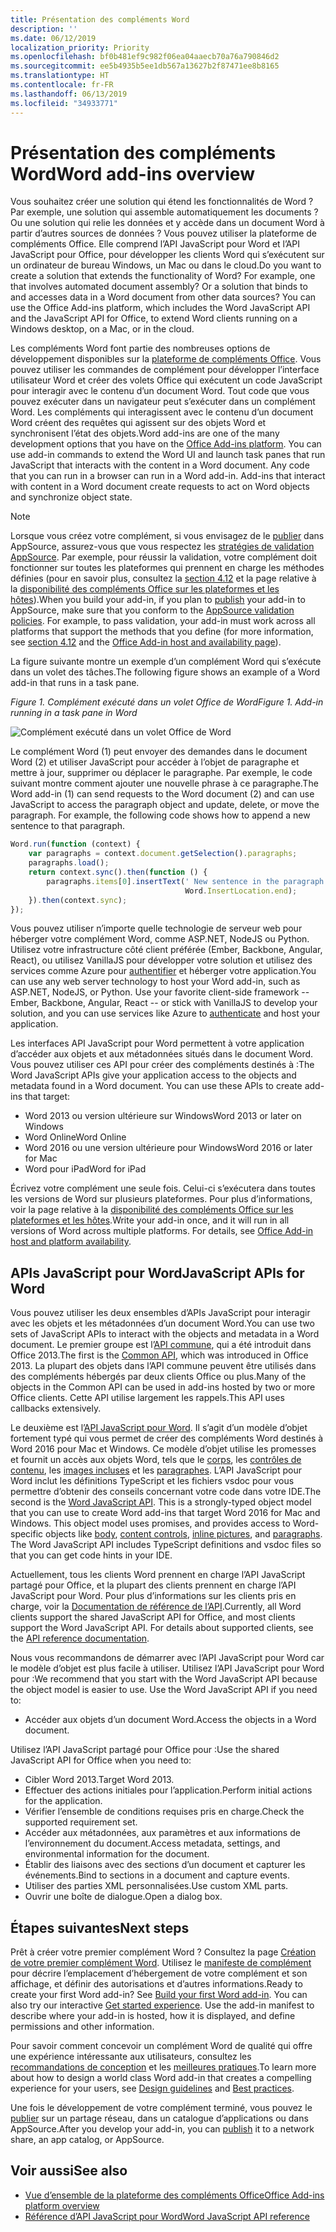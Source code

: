 ```yaml
---
title: Présentation des compléments Word
description: ''
ms.date: 06/12/2019
localization_priority: Priority
ms.openlocfilehash: bf0b481ef9c982f06ea04aaecb70a76a790846d2
ms.sourcegitcommit: ee5b4935b5ee1db567a13627b2f87471ee8b8165
ms.translationtype: HT
ms.contentlocale: fr-FR
ms.lasthandoff: 06/13/2019
ms.locfileid: "34933771"
---
```

# <a name="word-add-ins-overview"></a><span data-ttu-id="07407-102">Présentation des compléments Word</span><span class="sxs-lookup"><span data-stu-id="07407-102">Word add-ins overview</span></span>

<span data-ttu-id="07407-p101">Vous souhaitez créer une solution qui étend les fonctionnalités de Word ? Par exemple, une solution qui assemble automatiquement les documents ? Ou une solution qui relie les données et y accède dans un document Word à partir d’autres sources de données ? Vous pouvez utiliser la plateforme de compléments Office. Elle comprend l’API JavaScript pour Word et l’API JavaScript pour Office, pour développer les clients Word qui s’exécutent sur un ordinateur de bureau Windows, un Mac ou dans le cloud.</span><span class="sxs-lookup"><span data-stu-id="07407-p101">Do you want to create a solution that extends the functionality of Word? For example, one that involves automated document assembly? Or a solution that binds to and accesses data in a Word document from other data sources? You can use the Office Add-ins platform, which includes the Word JavaScript API and the JavaScript API for Office, to extend Word clients running on a Windows desktop, on a Mac, or in the cloud.</span></span>

<span data-ttu-id="07407-p102">Les compléments Word font partie des nombreuses options de développement disponibles sur la [plateforme de compléments Office](../overview/office-add-ins.md). Vous pouvez utiliser les commandes de complément pour développer l’interface utilisateur Word et créer des volets Office qui exécutent un code JavaScript pour interagir avec le contenu d’un document Word. Tout code que vous pouvez exécuter dans un navigateur peut s’exécuter dans un complément Word. Les compléments qui interagissent avec le contenu d’un document Word créent des requêtes qui agissent sur des objets Word et synchronisent l’état des objets.</span><span class="sxs-lookup"><span data-stu-id="07407-p102">Word add-ins are one of the many development options that you have on the [Office Add-ins platform](../overview/office-add-ins.md). You can use add-in commands to extend the Word UI and launch task panes that run JavaScript that interacts with the content in a Word document. Any code that you can run in a browser can run in a Word add-in. Add-ins that interact with content in a Word document create requests to act on Word objects and synchronize object state.</span></span> 

> [!NOTE]
> <span data-ttu-id="07407-p103">Lorsque vous créez votre complément, si vous envisagez de le [publier](../publish/publish.md) dans AppSource, assurez-vous que vous respectez les [stratégies de validation AppSource](/office/dev/store/validation-policies). Par exemple, pour réussir la validation, votre complément doit fonctionner sur toutes les plateformes qui prennent en charge les méthodes définies (pour en savoir plus, consultez la [section 4.12](/office/dev/store/validation-policies#4-apps-and-add-ins-behave-predictably) et la page relative à la [disponibilité des compléments Office sur les plateformes et les hôtes](../overview/office-add-in-availability.md)).</span><span class="sxs-lookup"><span data-stu-id="07407-p103">When you build your add-in, if you plan to [publish](../publish/publish.md) your add-in to AppSource, make sure that you conform to the [AppSource validation policies](/office/dev/store/validation-policies). For example, to pass validation, your add-in must work across all platforms that support the methods that you define (for more information, see [section 4.12](/office/dev/store/validation-policies#4-apps-and-add-ins-behave-predictably) and the [Office Add-in host and availability page](../overview/office-add-in-availability.md)).</span></span>

<span data-ttu-id="07407-113">La figure suivante montre un exemple d’un complément Word qui s’exécute dans un volet des tâches.</span><span class="sxs-lookup"><span data-stu-id="07407-113">The following figure shows an example of a Word add-in that runs in a task pane.</span></span>

<span data-ttu-id="07407-114">*Figure 1. Complément exécuté dans un volet Office de Word*</span><span class="sxs-lookup"><span data-stu-id="07407-114">*Figure 1. Add-in running in a task pane in Word*</span></span>

![Complément exécuté dans un volet Office de Word](../images/word-add-in-show-host-client.png)

<span data-ttu-id="07407-p104">Le complément Word (1) peut envoyer des demandes dans le document Word (2) et utiliser JavaScript pour accéder à l’objet de paragraphe et mettre à jour, supprimer ou déplacer le paragraphe. Par exemple, le code suivant montre comment ajouter une nouvelle phrase à ce paragraphe.</span><span class="sxs-lookup"><span data-stu-id="07407-p104">The Word add-in (1) can send requests to the Word document (2) and can use JavaScript to access the paragraph object and update, delete, or move the paragraph. For example, the following code shows how to append a new sentence to that paragraph.</span></span>

```js
Word.run(function (context) {
    var paragraphs = context.document.getSelection().paragraphs;
    paragraphs.load();
    return context.sync().then(function () {
        paragraphs.items[0].insertText(' New sentence in the paragraph.',
                                       Word.InsertLocation.end);
    }).then(context.sync);
});

```

<span data-ttu-id="07407-p105">Vous pouvez utiliser n’importe quelle technologie de serveur web pour héberger votre complément Word, comme ASP.NET, NodeJS ou Python. Utilisez votre infrastructure côté client préférée (Ember, Backbone, Angular, React), ou utilisez VanillaJS pour développer votre solution et utilisez des services comme Azure pour [authentifier](../develop/use-the-oauth-authorization-framework-in-an-office-add-in.md) et héberger votre application.</span><span class="sxs-lookup"><span data-stu-id="07407-p105">You can use any web server technology to host your Word add-in, such as ASP.NET, NodeJS, or Python. Use your favorite client-side framework -- Ember, Backbone, Angular, React -- or stick with VanillaJS to develop your solution, and you can use services like Azure to [authenticate](../develop/use-the-oauth-authorization-framework-in-an-office-add-in.md) and host your application.</span></span>

<span data-ttu-id="07407-p106">Les interfaces API JavaScript pour Word permettent à votre application d’accéder aux objets et aux métadonnées situés dans le document Word. Vous pouvez utiliser ces API pour créer des compléments destinés à :</span><span class="sxs-lookup"><span data-stu-id="07407-p106">The Word JavaScript APIs give your application access to the objects and metadata found in a Word document. You can use these APIs to create add-ins that target:</span></span>

* <span data-ttu-id="07407-122">Word 2013 ou version ultérieure sur Windows</span><span class="sxs-lookup"><span data-stu-id="07407-122">Word 2013 or later on Windows</span></span>
* <span data-ttu-id="07407-123">Word Online</span><span class="sxs-lookup"><span data-stu-id="07407-123">Word Online</span></span>
* <span data-ttu-id="07407-124">Word 2016 ou une version ultérieure pour Windows</span><span class="sxs-lookup"><span data-stu-id="07407-124">Word 2016 or later for Mac</span></span>
* <span data-ttu-id="07407-125">Word pour iPad</span><span class="sxs-lookup"><span data-stu-id="07407-125">Word for iPad</span></span>

<span data-ttu-id="07407-p107">Écrivez votre complément une seule fois. Celui-ci s’exécutera dans toutes les versions de Word sur plusieurs plateformes. Pour plus d’informations, voir la page relative à la [disponibilité des compléments Office sur les plateformes et les hôtes](../overview/office-add-in-availability.md).</span><span class="sxs-lookup"><span data-stu-id="07407-p107">Write your add-in once, and it will run in all versions of Word across multiple platforms. For details, see [Office Add-in host and platform availability](../overview/office-add-in-availability.md).</span></span>

## <a name="javascript-apis-for-word"></a><span data-ttu-id="07407-128">APIs JavaScript pour Word</span><span class="sxs-lookup"><span data-stu-id="07407-128">JavaScript APIs for Word</span></span>

<span data-ttu-id="07407-129">Vous pouvez utiliser les deux ensembles d’APIs JavaScript pour interagir avec les objets et les métadonnées d’un document Word.</span><span class="sxs-lookup"><span data-stu-id="07407-129">You can use two sets of JavaScript APIs to interact with the objects and metadata in a Word document.</span></span> <span data-ttu-id="07407-130">Le premier groupe est l’[API commune](../reference/javascript-api-for-office.md), qui a été introduit dans Office 2013.</span><span class="sxs-lookup"><span data-stu-id="07407-130">The first is the [Common API](../reference/javascript-api-for-office.md), which was introduced in Office 2013.</span></span> <span data-ttu-id="07407-131">La plupart des objets dans l’API commune peuvent être utilisés dans des compléments hébergés par deux clients Office ou plus.</span><span class="sxs-lookup"><span data-stu-id="07407-131">Many of the objects in the Common API can be used in add-ins hosted by two or more Office clients.</span></span> <span data-ttu-id="07407-132">Cette API utilise largement les rappels.</span><span class="sxs-lookup"><span data-stu-id="07407-132">This API uses callbacks extensively.</span></span>

<span data-ttu-id="07407-p109">Le deuxième est l’[API JavaScript pour Word](../reference/overview/word-add-ins-reference-overview.md). Il s’agit d’un modèle d’objet fortement typé qui vous permet de créer des compléments Word destinés à Word 2016 pour Mac et Windows. Ce modèle d’objet utilise les promesses et fournit un accès aux objets Word, tels que le [corps](/javascript/api/word/word.body), les [contrôles de contenu](/javascript/api/word/word.contentcontrol), les [images incluses](/javascript/api/word/word.inlinepicture) et les [paragraphes](/javascript/api/word/word.paragraph). L’API JavaScript pour Word inclut les définitions TypeScript et les fichiers vsdoc pour vous permettre d’obtenir des conseils concernant votre code dans votre IDE.</span><span class="sxs-lookup"><span data-stu-id="07407-p109">The second is the [Word JavaScript API](../reference/overview/word-add-ins-reference-overview.md). This is a strongly-typed object model that you can use to create Word add-ins that target Word 2016 for Mac and Windows. This object model uses promises, and provides access to Word-specific objects like [body](/javascript/api/word/word.body), [content controls](/javascript/api/word/word.contentcontrol), [inline pictures](/javascript/api/word/word.inlinepicture), and [paragraphs](/javascript/api/word/word.paragraph). The Word JavaScript API includes TypeScript definitions and vsdoc files so that you can get code hints in your IDE.</span></span>

<span data-ttu-id="07407-p110">Actuellement, tous les clients Word prennent en charge l’API JavaScript partagé pour Office, et la plupart des clients prennent en charge l’API JavaScript pour Word. Pour plus d’informations sur les clients pris en charge, voir la [Documentation de référence de l’API](/office/dev/add-ins/reference/javascript-api-for-office?product=word).</span><span class="sxs-lookup"><span data-stu-id="07407-p110">Currently, all Word clients support the shared JavaScript API for Office, and most clients support the Word JavaScript API. For details about supported clients, see the [API reference documentation](/office/dev/add-ins/reference/javascript-api-for-office?product=word).</span></span>

<span data-ttu-id="07407-p111">Nous vous recommandons de démarrer avec l’API JavaScript pour Word car le modèle d’objet est plus facile à utiliser. Utilisez l’API JavaScript pour Word pour :</span><span class="sxs-lookup"><span data-stu-id="07407-p111">We recommend that you start with the Word JavaScript API because the object model is easier to use. Use the Word JavaScript API if you need to:</span></span>

* <span data-ttu-id="07407-141">Accéder aux objets d’un document Word.</span><span class="sxs-lookup"><span data-stu-id="07407-141">Access the objects in a Word document.</span></span>

<span data-ttu-id="07407-142">Utilisez l’API JavaScript partagé pour Office pour :</span><span class="sxs-lookup"><span data-stu-id="07407-142">Use the shared JavaScript API for Office when you need to:</span></span>

* <span data-ttu-id="07407-143">Cibler Word 2013.</span><span class="sxs-lookup"><span data-stu-id="07407-143">Target Word 2013.</span></span>
* <span data-ttu-id="07407-144">Effectuer des actions initiales pour l’application.</span><span class="sxs-lookup"><span data-stu-id="07407-144">Perform initial actions for the application.</span></span>
* <span data-ttu-id="07407-145">Vérifier l’ensemble de conditions requises pris en charge.</span><span class="sxs-lookup"><span data-stu-id="07407-145">Check the supported requirement set.</span></span>
* <span data-ttu-id="07407-146">Accéder aux métadonnées, aux paramètres et aux informations de l’environnement du document.</span><span class="sxs-lookup"><span data-stu-id="07407-146">Access metadata, settings, and environmental information for the document.</span></span>
* <span data-ttu-id="07407-147">Établir des liaisons avec des sections d’un document et capturer les événements.</span><span class="sxs-lookup"><span data-stu-id="07407-147">Bind to sections in a document and capture events.</span></span>
* <span data-ttu-id="07407-148">Utiliser des parties XML personnalisées.</span><span class="sxs-lookup"><span data-stu-id="07407-148">Use custom XML parts.</span></span>
* <span data-ttu-id="07407-149">Ouvrir une boîte de dialogue.</span><span class="sxs-lookup"><span data-stu-id="07407-149">Open a dialog box.</span></span>

## <a name="next-steps"></a><span data-ttu-id="07407-150">Étapes suivantes</span><span class="sxs-lookup"><span data-stu-id="07407-150">Next steps</span></span>

<span data-ttu-id="07407-p112">Prêt à créer votre premier complément Word ? Consultez la page [Création de votre premier complément Word](word-add-ins.md). Utilisez le [manifeste de complément](../develop/add-in-manifests.md) pour décrire l’emplacement d’hébergement de votre complément et son affichage, et définir des autorisations et d’autres informations.</span><span class="sxs-lookup"><span data-stu-id="07407-p112">Ready to create your first Word add-in? See [Build your first Word add-in](word-add-ins.md). You can also try our interactive [Get started experience](../develop/add-in-manifests.md). Use the add-in manifest to describe where your add-in is hosted, how it is displayed, and define permissions and other information.</span></span>

<span data-ttu-id="07407-154">Pour savoir comment concevoir un complément Word de qualité qui offre une expérience intéressante aux utilisateurs, consultez les [recommandations de conception](../design/add-in-design.md) et les [meilleures pratiques](../concepts/add-in-development-best-practices.md).</span><span class="sxs-lookup"><span data-stu-id="07407-154">To learn more about how to design a world class Word add-in that creates a compelling experience for your users, see [Design guidelines](../design/add-in-design.md) and [Best practices](../concepts/add-in-development-best-practices.md).</span></span>

<span data-ttu-id="07407-155">Une fois le développement de votre complément terminé, vous pouvez le [publier](../publish/publish.md) sur un partage réseau, dans un catalogue d’applications ou dans AppSource.</span><span class="sxs-lookup"><span data-stu-id="07407-155">After you develop your add-in, you can [publish](../publish/publish.md) it to a network share, an app catalog, or AppSource.</span></span>

## <a name="see-also"></a><span data-ttu-id="07407-156">Voir aussi</span><span class="sxs-lookup"><span data-stu-id="07407-156">See also</span></span>

* [<span data-ttu-id="07407-157">Vue d’ensemble de la plateforme des compléments Office</span><span class="sxs-lookup"><span data-stu-id="07407-157">Office Add-ins platform overview</span></span>](../overview/office-add-ins.md)
* [<span data-ttu-id="07407-158">Référence d’API JavaScript pour Word</span><span class="sxs-lookup"><span data-stu-id="07407-158">Word JavaScript API reference</span></span>](/office/dev/add-ins/reference/overview/word-add-ins-reference-overview)
